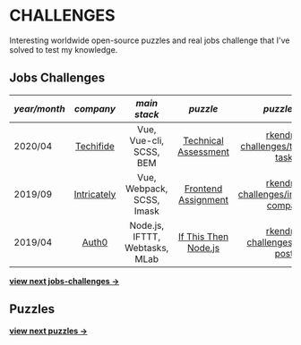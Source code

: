 # CHALLENGES

Interesting worldwide open-source puzzles and real jobs challenge that I've solved to test my knowledge.

## Jobs Challenges

| *year/month* | *company* | *main stack* | *puzzle* | *puzzle out* |
| :--- | :---: | :---: | :---: | :---: |
| 2020/04 | [Techifide](https://www.techifide.com/) | Vue, Vue-cli, SCSS, BEM | [Technical Assessment](https://github.com/rafaelkendrik-challenges/techifide-tasks/blob/master/docs/assessment.pdf) | [rkendrik-challenges/techifide-tasks](https://github.com/rafaelkendrik-challenges/techifide-tasks) |
| 2019/09 | [Intricately](https://www.intricately.com/) | Vue, Webpack, SCSS, Imask | [Frontend Assignment](https://docs.google.com/document/d/1B3ofnK0Nc2Dawtpj1fLky9ekzqjjri_EjDXQv8Nmpiw/edit) | [rkendrik-challenges/intricately-company](https://github.com/rkendrik-challenges/intricately-company) |
| 2019/04 | [Auth0](https://auth0.com) | Node.js, IFTTT, Webtasks, MLab | [If This Then Node.js](https://auth0.com/blog/if-this-then-node-dot-js-extending-ifttt-with-webtask-dot-io) | [rkendrik-challenges/auth0-posts](https://github.com/rkendrik-challenges/auth0-posts) |

[**view next jobs-challenges →**](https://github.com/rafaelkendrik/challenges/issues?q=is%3Aopen+is%3Aissue+label%3Ajobs-challenges)


## Puzzles

[**view next puzzles →**](https://github.com/rafaelkendrik/challenges/issues?q=is%3Aopen+is%3Aissue+label%3Apuzzle)
